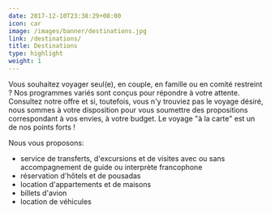 ```yaml
---
date: 2017-12-10T23:38:29+08:00
icon: car
image: /images/banner/destinations.jpg
link: /destinations/
title: Destinations
type: highlight
weight: 1
---
```


Vous souhaitez voyager seul(e), en couple, en famille ou en comité restreint ?
Nos programmes variés sont conçus pour répondre à votre attente.
Consultez notre offre et si, toutefois, vous n'y trouviez pas le voyage désiré, nous sommes à votre disposition pour vous soumettre des propositions correspondant à vos envies, à votre budget.
Le voyage "à la carte" est un de nos points forts !

Nous vous proposons:

- service de transferts, d'excursions et de visites avec ou sans accompagnement de guide ou interprète francophone
- réservation d'hôtels et de pousadas
- location d'appartements et de maisons
- billets d'avion
- location de véhicules
